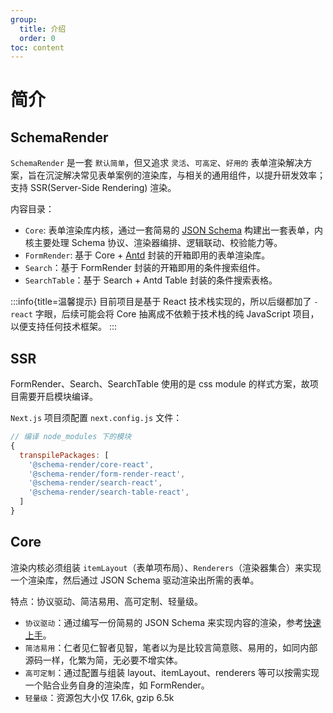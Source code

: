 ```yaml
---
group:
  title: 介绍
  order: 0
toc: content
---
```


# 简介

## SchemaRender

`SchemaRender` 是一套 `默认简单`，但又追求 `灵活`、`可高定`、`好用的` 表单渲染解决方案，旨在沉淀解决常见表单案例的渲染库，与相关的通用组件，以提升研发效率；支持 SSR(Server-Side Rendering) 渲染。

内容目录：

- `Core`: 表单渲染库内核，通过一套简易的 [JSON Schema](./003-schema.md) 构建出一套表单，内核主要处理 Schema 协议、渲染器编排、逻辑联动、校验能力等。
- `FormRender`: 基于 Core + [Antd](https://ant.design) 封装的开箱即用的表单渲染库。
- `Search`：基于 FormRender 封装的开箱即用的条件搜索组件。
- `SearchTable`：基于 Search + Antd Table 封装的条件搜索表格。

:::info{title=温馨提示}
目前项目是基于 React 技术栈实现的，所以后缀都加了 `-react` 字眼，后续可能会将 Core 抽离成不依赖于技术栈的纯 JavaScript 项目，以便支持任何技术框架。
:::

## SSR

FormRender、Search、SearchTable 使用的是 css module 的样式方案，故项目需要开启模块编译。

`Next.js` 项目须配置 `next.config.js` 文件：

```jsx | pure
// 编译 node_modules 下的模块
{
  transpilePackages: [
    '@schema-render/core-react',
    '@schema-render/form-render-react',
    '@schema-render/search-react',
    '@schema-render/search-table-react',
  ]
}
```

## Core

渲染内核必须组装 `itemLayout`（表单项布局）、`Renderers`（渲染器集合）来实现一个渲染库，然后通过 JSON Schema 驱动渲染出所需的表单。

特点：协议驱动、简洁易用、高可定制、轻量级。

- `协议驱动`：通过编写一份简易的 JSON Schema 来实现内容的渲染，参考[快速上手](./002-quick-start.md)。
- `简洁易用`：仁者见仁智者见智，笔者以为是比较言简意赅、易用的，如同内部源码一样，化繁为简，无必要不增实体。
- `高可定制`：通过配置与组装 layout、itemLayout、renderers 等可以按需实现一个贴合业务自身的渲染库，如 FormRender。
- `轻量级`：资源包大小仅 17.6k, gzip 6.5k
